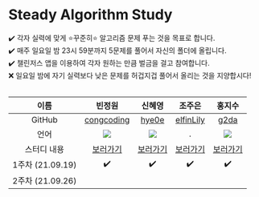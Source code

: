 # Steady Algorithm Study
✔️ 각자 실력에 맞게 ⭐꾸준히⭐ 알고리즘 문제 푸는 것을 목표로 합니다.  
✔️ 매주 일요일 밤 23시 59분까지 5문제를 풀어서 자신의 폴더에 올립니다.  
✔️ 챌린저스 앱을 이용하여 각자 원하는 만큼 벌금을 걸고 참여합니다.  
❌ 일요일 밤에 자기 실력보다 낮은 문제를 허겁지겁 풀어서 올리는 것을 지양합시다!  
<br />

이름 | 빈정원 | 신혜영 | 조주은 | 홍지수
:-: | :-: | :-: | :-: | :-:
GitHub | [congcoding](https://github.com/congcoding) | [hye0e](https://github.com/hye0e) | [elfinLily](https://github.com/elfinLily) | [g2da](https://github.com/g2da)
언어 | <img src="https://img.shields.io/badge/Java-007396?style=flat-square&logo=Java&logoColor=white" /> | <img src="https://img.shields.io/badge/Python-3766AB?style=flat-square&logo=Python&logoColor=white"/> | . | <img src="https://img.shields.io/badge/Python-3766AB?style=flat-square&logo=Python&logoColor=white"/>
스터디 내용 | [보러가기](https://github.com/congcoding/ProgrammersStudy/tree/main/%EB%B9%88%EC%A0%95%EC%9B%90) | [보러가기](https://github.com/congcoding/ProgrammersStudy/tree/main/%EC%8B%A0%ED%98%9C%EC%98%81) | [보러가기](https://github.com/congcoding/ProgrammersStudy/tree/main/%EC%A1%B0%EC%A3%BC%EC%9D%80) | [보러가기](https://github.com/congcoding/ProgrammersStudy/tree/main/%ED%99%8D%EC%A7%80%EC%88%98)
1주차 (21.09.19) | ✔️ | ✔️ | ✔️ | ✔️
2주차 (21.09.26) | | | |
